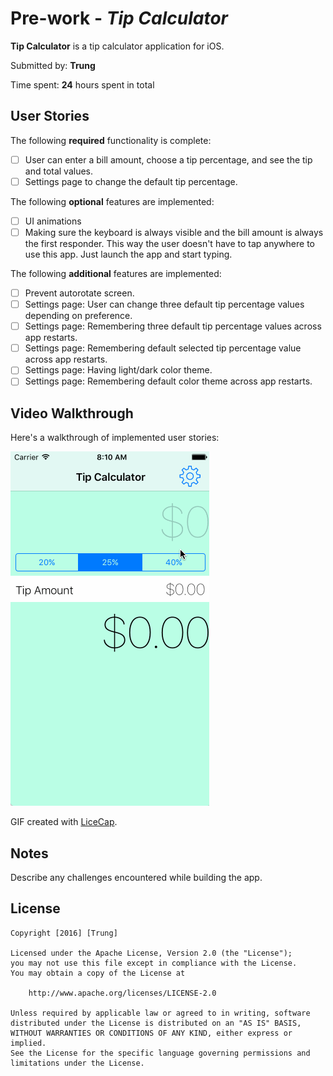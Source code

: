 # Pre-work - *Tip Calculator*

**Tip Calculator** is a tip calculator application for iOS.

Submitted by: **Trung**

Time spent: **24** hours spent in total

## User Stories

The following **required** functionality is complete:

* [ ] User can enter a bill amount, choose a tip percentage, and see the tip and total values.
* [ ] Settings page to change the default tip percentage.

The following **optional** features are implemented:
* [ ] UI animations
* [ ] Making sure the keyboard is always visible and the bill amount is always the first responder. This way the user doesn't have to tap anywhere to use this app. Just launch the app and start typing.

The following **additional** features are implemented:
- [ ] Prevent autorotate screen.
- [ ] Settings page: User can change three default tip percentage values depending on preference.
- [ ] Settings page: Remembering three default tip percentage values across app restarts.
- [ ] Settings page: Remembering default selected tip percentage value across app restarts.
- [ ] Settings page: Having light/dark color theme.
- [ ] Settings page: Remembering default color theme across app restarts.

## Video Walkthrough 

Here's a walkthrough of implemented user stories:

<img src='https://github.com/khanhtrung/TipCalculator/blob/master/TipCalculator.gif' title='Video Walkthrough' width='' alt='Video Walkthrough' />

GIF created with [LiceCap](http://www.cockos.com/licecap/).

## Notes

Describe any challenges encountered while building the app.

## License

    Copyright [2016] [Trung]

    Licensed under the Apache License, Version 2.0 (the "License");
    you may not use this file except in compliance with the License.
    You may obtain a copy of the License at

        http://www.apache.org/licenses/LICENSE-2.0

    Unless required by applicable law or agreed to in writing, software
    distributed under the License is distributed on an "AS IS" BASIS,
    WITHOUT WARRANTIES OR CONDITIONS OF ANY KIND, either express or implied.
    See the License for the specific language governing permissions and
    limitations under the License.